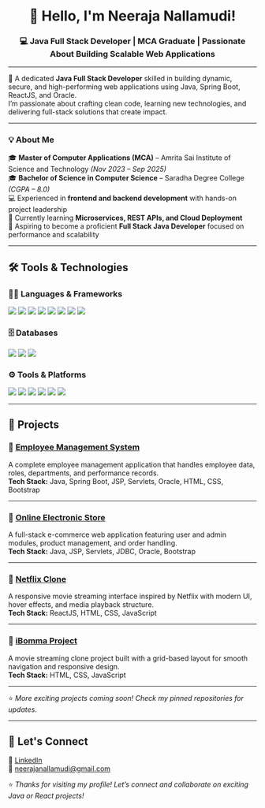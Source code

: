 <h1 align="center">👋 Hello, I'm Neeraja Nallamudi!</h1>
<h3 align="center">💻 Java Full Stack Developer | MCA Graduate | Passionate About Building Scalable Web Applications</h3>

---

🎯 A dedicated **Java Full Stack Developer** skilled in building dynamic, secure, and high-performing web applications using Java, Spring Boot, ReactJS, and Oracle.  
I’m passionate about crafting clean code, learning new technologies, and delivering full-stack solutions that create impact.

---

### 💡 About Me
🎓 **Master of Computer Applications (MCA)** – Amrita Sai Institute of Science and Technology *(Nov 2023 – Sep 2025)*  
🎓 **Bachelor of Science in Computer Science** – Saradha Degree College *(CGPA – 8.0)*  
💻 Experienced in **frontend and backend development** with hands-on project leadership  
🌱 Currently learning **Microservices, REST APIs, and Cloud Deployment**  
🚀 Aspiring to become a proficient **Full Stack Java Developer** focused on performance and scalability  

---

## 🛠️ Tools & Technologies  

### 👨‍💻 Languages & Frameworks  
<p align="left">
  <img src="https://img.shields.io/badge/Java-ED8B00?style=for-the-badge&logo=java&logoColor=white"/>
  <img src="https://img.shields.io/badge/JavaScript-F7DF1E?style=for-the-badge&logo=javascript&logoColor=black"/>
  <img src="https://img.shields.io/badge/HTML5-E34F26?style=for-the-badge&logo=html5&logoColor=white"/>
  <img src="https://img.shields.io/badge/CSS3-1572B6?style=for-the-badge&logo=css3&logoColor=white"/>
  <img src="https://img.shields.io/badge/Bootstrap-563D7C?style=for-the-badge&logo=bootstrap&logoColor=white"/>
  <img src="https://img.shields.io/badge/React-20232A?style=for-the-badge&logo=react&logoColor=61DAFB"/>
  <img src="https://img.shields.io/badge/Spring%20Boot-6DB33F?style=for-the-badge&logo=springboot&logoColor=white"/>
  <img src="https://img.shields.io/badge/Hibernate-59666C?style=for-the-badge&logo=hibernate&logoColor=white"/>
</p>

### 🗄️ Databases  
<p align="left">
  <img src="https://img.shields.io/badge/Oracle-F80000?style=for-the-badge&logo=oracle&logoColor=white"/>
  <img src="https://img.shields.io/badge/MySQL-4479A1?style=for-the-badge&logo=mysql&logoColor=white"/>
  <img src="https://img.shields.io/badge/PL%2FSQL-336791?style=for-the-badge&logo=postgresql&logoColor=white"/>
</p>

### ⚙️ Tools & Platforms  
<p align="left">
  <img src="https://img.shields.io/badge/Apache%20Tomcat-F8DC75?style=for-the-badge&logo=apachetomcat&logoColor=black"/>
  <img src="https://img.shields.io/badge/Maven-C71A36?style=for-the-badge&logo=apachemaven&logoColor=white"/>
  <img src="https://img.shields.io/badge/Git-F05032?style=for-the-badge&logo=git&logoColor=white"/>
  <img src="https://img.shields.io/badge/GitHub-181717?style=for-the-badge&logo=github&logoColor=white"/>
  <img src="https://img.shields.io/badge/VS%20Code-007ACC?style=for-the-badge&logo=visualstudiocode&logoColor=white"/>
  <img src="https://img.shields.io/badge/Eclipse%20IDE-2C2255?style=for-the-badge&logo=eclipseide&logoColor=white"/>
</p>

---

## 📁 Projects  

### 🔹 [Employee Management System](https://github.com/NallamudiNeeraja/EmployeeManagmentSystem)
A complete employee management application that handles employee data, roles, departments, and performance records.  
**Tech Stack:** Java, Spring Boot, JSP, Servlets, Oracle, HTML, CSS, Bootstrap  

---

### 🔹 [Online Electronic Store](https://github.com/NallamudiNeeraja/Online-Electronic-Store)
A full-stack e-commerce web application featuring user and admin modules, product management, and order handling.  
**Tech Stack:** Java, JSP, Servlets, JDBC, Oracle, Bootstrap  

---

### 🔹 [Netflix Clone](https://github.com/NallamudiNeeraja/Netflix)
A responsive movie streaming interface inspired by Netflix with modern UI, hover effects, and media playback structure.  
**Tech Stack:** ReactJS, HTML, CSS, JavaScript  

---

### 🔹 [iBomma Project](https://github.com/NallamudiNeeraja/ibomma-project)
A movie streaming clone project built with a grid-based layout for smooth navigation and responsive design.  
**Tech Stack:** HTML, CSS, JavaScript  

---

⭐ *More exciting projects coming soon! Check my pinned repositories for updates.*  

---

## 🤝 Let's Connect  
🔗 [LinkedIn](https://www.linkedin.com/in/nallamudi-neeraja-153528268/)  
📧 neerajanallamudi@gmail.com  

⭐️ *Thanks for visiting my profile! Let’s connect and collaborate on exciting Java or React projects!*

